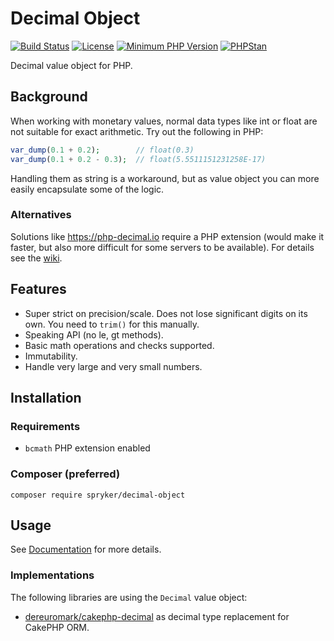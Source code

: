 #  Decimal Object

[![Build Status](https://api.travis-ci.org/spryker/decimal-object.svg?branch=master)](https://travis-ci.org/spryker/decimal-object)
[![License](https://poser.pugx.org/spryker/decimal-object/license)](https://packagist.org/packages/spryker/decimal-object)
[![Minimum PHP Version](https://img.shields.io/badge/php-%3E%3D%207.2-8892BF.svg)](https://php.net/)
[![PHPStan](https://img.shields.io/badge/PHPStan-level%208-brightgreen.svg?style=flat)](https://phpstan.org/)

Decimal value object for PHP.

## Background
When working with monetary values, normal data types like int or float are not suitable for exact arithmetic.
Try out the following in PHP:
```php
var_dump(0.1 + 0.2);        // float(0.3)
var_dump(0.1 + 0.2 - 0.3);  // float(5.5511151231258E-17)
```

Handling them as string is a workaround, but as value object you can more easily encapsulate some of the logic.

### Alternatives
Solutions like https://php-decimal.io require a PHP extension (would make it faster, but also more difficult for some
servers to be available). For details see the [wiki](https://github.com/spryker/decimal-object/wiki).

## Features

- Super strict on precision/scale. Does not lose significant digits on its own. You need to `trim()` for this manually.
- Speaking API (no le, gt methods).
- Basic math operations and checks supported.
- Immutability.
- Handle very large and very small numbers.

## Installation

### Requirements

- `bcmath` PHP extension enabled

### Composer (preferred)
```
composer require spryker/decimal-object
```

## Usage

See [Documentation](/docs) for more details.

### Implementations
The following libraries are using the `Decimal` value object:

- [dereuromark/cakephp-decimal](https://github.com/dereuromark/cakephp-decimal) as decimal type replacement for CakePHP ORM.
